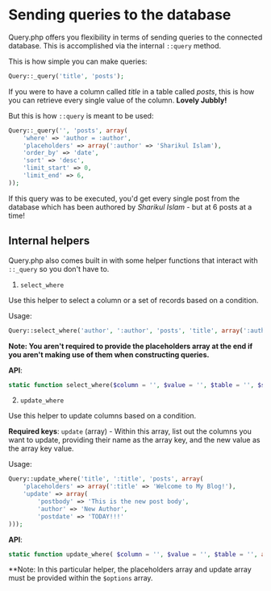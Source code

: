 # Sending queries to the database
Query.php offers you flexibility in terms of sending queries to the connected database. This is accomplished via the internal `::query` method.

This is how simple you can make queries: 
```php
Query::_query('title', 'posts');
```

If you were to have a column called _title_ in a table called _posts_, this is how you can retrieve every single value of the column. **Lovely Jubbly!**

But this is how `::query` is meant to be used:

```php
Query::_query('', 'posts', array(
	'where' => 'author = :author',
	'placeholders' => array(':author' => 'Sharikul Islam'),
	'order_by' => 'date',
	'sort' => 'desc',
	'limit_start' => 0,
	'limit_end' => 6,
));
```

If this query was to be executed, you'd get every single post from the database which has been authored by _Sharikul Islam_ - but at 6 posts at a time!

## Internal helpers
Query.php also comes built in with some helper functions that interact with `::_query` so you don't have to.

1. `select_where`

Use this helper to select a column or a set of records based on a condition. 

Usage:
```php
Query::select_where('author', ':author', 'posts', 'title', array(':author' => 'Sharikul Islam'));
```

**Note: You aren't required to provide the placeholders array at the end if you aren't making use of them when constructing queries.**

**API**:
```php
static function select_where($column = '', $value = '', $table = '', $specific_column = '', array $placeholders = null);
```

2. `update_where`

Use this helper to update columns based on a condition.

**Required keys**: `update` (array) - Within this array, list out the columns you want to update, providing their name as the array key, and the new value as the array key value.

Usage:
```php
Query::update_where('title', ':title', 'posts', array(
	'placeholders' => array(':title' => 'Welcome to My Blog!'),
	'update' => array(
		'postbody' => 'This is the new post body',
		'author' => 'New Author',
		'postdate' => 'TODAY!!!'
)));
```

**API**:
```php
static function update_where( $column = '', $value = '', $table = '', array $options = null);
```

**Note: In this particular helper, the placeholders array and update array must be provided within the `$options` array. 
